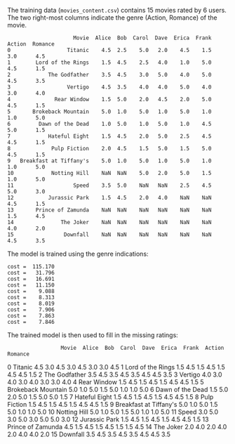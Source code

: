 The training data (`movies_content.csv`) contains 15 movies rated by 6 users.
The two right-most columns indicate the genre (Action, Romance) of the movie.

                         Movie  Alice  Bob  Carol  Dave  Erica  Frank  Action  Romance
    0                  Titanic    4.5  2.5    5.0   2.0    4.5    1.5     3.0      4.5
    1        Lord of the Rings    1.5  4.5    2.5   4.0    1.0    5.0     4.5      1.5
    2            The Godfather    3.5  4.5    3.0   5.0    4.0    5.0     4.5      3.5
    3                  Vertigo    4.5  3.5    4.0   4.0    5.0    4.0     3.0      4.0
    4              Rear Window    1.5  5.0    2.0   4.5    2.0    5.0     4.5      1.5
    5       Brokeback Mountain    5.0  1.0    5.0   1.0    5.0    1.0     1.0      5.0
    6         Dawn of the Dead    1.0  5.0    1.0   5.0    1.0    4.5     5.0      1.5
    7            Hateful Eight    1.5  4.5    2.0   5.0    2.5    4.5     4.5      1.5
    8             Pulp Fiction    2.0  4.5    1.5   5.0    1.5    5.0     4.5      1.5
    9   Breakfast at Tiffany's    5.0  1.0    5.0   1.0    5.0    1.0     1.0      5.0
    10            Notting Hill    NaN  NaN    5.0   2.0    5.0    1.5     1.0      5.0
    11                   Speed    3.5  5.0    NaN   NaN    2.5    4.5     5.0      3.0
    12           Jurassic Park    1.5  4.5    2.0   4.0    NaN    NaN     4.5      1.5
    13       Prince of Zamunda    NaN  NaN    NaN   NaN    NaN    NaN     1.5      4.5
    14               The Joker    NaN  NaN    NaN   NaN    NaN    NaN     4.0      2.0
    15                Downfall    NaN  NaN    NaN   NaN    NaN    NaN     4.5      3.5

The model is trained using the genre indications:

    cost =  115.170
    cost =   31.796
    cost =   16.691
    cost =   11.150
    cost =    9.088
    cost =    8.313
    cost =    8.019
    cost =    7.906
    cost =    7.863
    cost =    7.846

The trained model is then used to fill in the missing ratings:

                     Movie  Alice  Bob  Carol  Dave  Erica  Frank  Action  Romance
0                  Titanic    4.5  3.0    4.5   3.0    4.5    3.0     3.0      4.5
1        Lord of the Rings    1.5  4.5    1.5   4.5    1.5    4.5     4.5      1.5
2            The Godfather    3.5  4.5    3.5   4.5    3.5    4.5     4.5      3.5
3                  Vertigo    4.0  3.0    4.0   3.0    4.0    3.0     3.0      4.0
4              Rear Window    1.5  4.5    1.5   4.5    1.5    4.5     4.5      1.5
5       Brokeback Mountain    5.0  1.0    5.0   1.5    5.0    1.0     1.0      5.0
6         Dawn of the Dead    1.5  5.0    2.0   5.0    1.5    5.0     5.0      1.5
7            Hateful Eight    1.5  4.5    1.5   4.5    1.5    4.5     4.5      1.5
8             Pulp Fiction    1.5  4.5    1.5   4.5    1.5    4.5     4.5      1.5
9   Breakfast at Tiffany's    5.0  1.0    5.0   1.5    5.0    1.0     1.0      5.0
10            Notting Hill    5.0  1.0    5.0   1.5    5.0    1.0     1.0      5.0
11                   Speed    3.0  5.0    3.0   5.0    3.0    5.0     5.0      3.0
12           Jurassic Park    1.5  4.5    1.5   4.5    1.5    4.5     4.5      1.5
13       Prince of Zamunda    4.5  1.5    4.5   1.5    4.5    1.5     1.5      4.5
14               The Joker    2.0  4.0    2.0   4.0    2.0    4.0     4.0      2.0
15                Downfall    3.5  4.5    3.5   4.5    3.5    4.5     4.5      3.5


